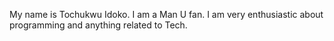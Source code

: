 My name is Tochukwu Idoko.  I am a Man U fan. I am very enthusiastic about programming and anything related to Tech.

